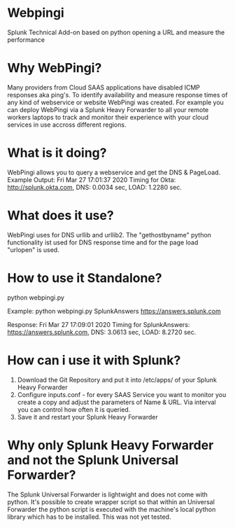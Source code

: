 # Webpingi
Splunk Technical Add-on based on python opening a URL and measure the performance

# Why WebPingi?
Many providers from Cloud SAAS applications have disabled ICMP responses aka ping's. To identify availability and measure response times of any kind of webservice or website WebPingi was created. For example you can deploy WebPingi via a Splunk Heavy Forwarder to all your remote workers laptops to track and monitor their experience with your cloud services in use accross different regions. 

# What is it doing?
WebPingi allows you to query a webservice and get the DNS & PageLoad. 
Example Output:
Fri Mar 27 17:01:37 2020 Timing for Okta: http://splunk.okta.com, DNS: 0.0034 sec, LOAD: 1.2280 sec.

# What does it use?
WebPingi uses for DNS urllib and urllib2. The "gethostbyname" python functionality ist used for DNS response time and for the page load "urlopen" is used.

# How to use it Standalone?

python webpingi.py <Name> <HTTP URL>

Example: 
python webpingi.py SplunkAnswers https://answers.splunk.com

Response:
Fri Mar 27 17:09:01 2020 Timing for SplunkAnswers: https://answers.splunk.com, DNS: 3.0613 sec, LOAD: 8.2720 sec.

# How can i use it with Splunk?
1. Download the Git Repository and put it into /etc/apps/ of your Splunk Heavy Forwarder
2. Configure inputs.conf - for every SAAS Service you want to monitor you create a copy and adjust the parameters of Name & URL. Via interval you can control how often it is queried.
3. Save it and restart your Splunk Heavy Forwarder

# Why only Splunk Heavy Forwarder and not the Splunk Universal Forwarder?
The Splunk Universal Forwarder is lightwight and does not come with python. It's possible to create wrapper script so that within an Universal Forwarder the python script is executed with the machine's local python library which has to be installed. This was not yet tested. 
